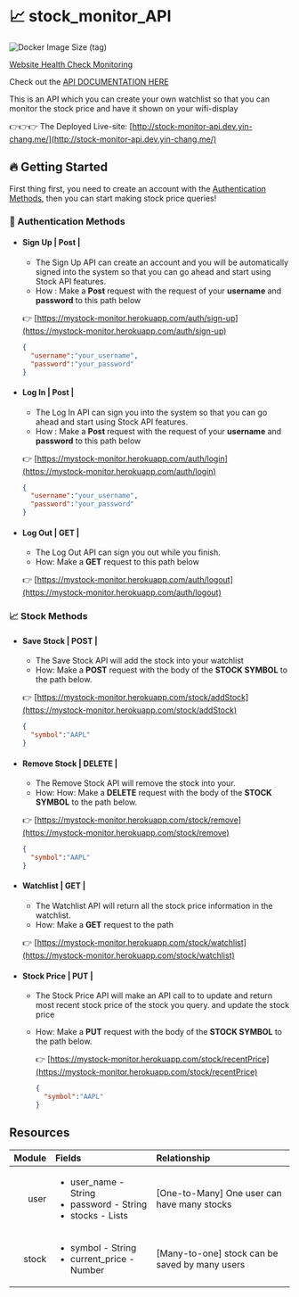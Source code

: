 # 📈 stock_monitor_API

![Docker Image Size (tag)](https://img.shields.io/docker/image-size/yinnyc/stock-monitor/latest) 

[Website Health Check Monitoring](https://statuspage.freshping.io/53939-StockMonitor)

Check out the [API DOCUMENTATION HERE](https://yinnyc.github.io/stock_monitor_API/)

This is an API which you can create your own watchlist so that you can monitor the stock price and have it shown on your wifi-display

👉👉👉 The Deployed Live-site: [http://stock-monitor-api.dev.yin-chang.me/](http://stock-monitor-api.dev.yin-chang.me/)

## 🔥 Getting Started

First thing first, you need to create an account with the [Authentication Methods](#Authentication-Methods), then you can start making stock price queries!

### 🔐 Authentication Methods

- #### Sign Up  | **Post** |

  - The Sign Up API can create an account and you will be automatically signed into the system so that you can go ahead and start using Stock API features.
  - How : Make a **Post** request with the request of your **username** and **password** to this path below

   👉 [https://mystock-monitor.herokuapp.com/auth/sign-up](https://mystock-monitor.herokuapp.com/auth/sign-up)

    ```JSON
    {
      "username":"your_username",
      "password":"your_password"
    }
    ```

- #### Log In | **Post** |

  - The Log In API can sign you into the system so that you can go ahead and start using Stock API features.
  - How : Make a **Post** request with the request of your **username** and **password** to this path below

   👉 [https://mystock-monitor.herokuapp.com/auth/login](https://mystock-monitor.herokuapp.com/auth/login)

    ```JSON
    {
      "username":"your_username",
      "password":"your_password"
    }
    ```

- #### Log Out | **GET** |

  - The Log Out API can sign you out while you finish.
  - How: Make a **GET** request to this path below

   👉 [https://mystock-monitor.herokuapp.com/auth/logout](https://mystock-monitor.herokuapp.com/auth/logout)

### 📈  Stock Methods

- #### Save Stock | **POST** |

  - The Save Stock API will add the stock into your watchlist
  - How: Make a **POST** request with the body of the **STOCK SYMBOL** to the path below.

  👉 [https://mystock-monitor.herokuapp.com/stock/addStock](https://mystock-monitor.herokuapp.com/stock/addStock)

    ```JSON
    {
      "symbol":"AAPL"
    }
    ```

- #### Remove Stock | **DELETE** |

  - The Remove Stock API will remove the stock into your.
  - How: How: Make a **DELETE** request with the body of the **STOCK SYMBOL** to the path below.

  👉 [https://mystock-monitor.herokuapp.com/stock/remove](https://mystock-monitor.herokuapp.com/stock/remove)

    ```JSON
    {
      "symbol":"AAPL"
    }
    ```

- #### Watchlist | **GET** |

  - The Watchlist API will return all the stock price information in the watchlist.
  - How: Make a **GET** request to the path

  👉 [https://mystock-monitor.herokuapp.com/stock/watchlist](https://mystock-monitor.herokuapp.com/stock/watchlist)

- ####  Stock Price | **PUT** |

  - The Stock Price API will make an API call to to update and return most recent stock price of the stock you query.
  and update the stock price
  - How: Make a **PUT** request with the body of the **STOCK SYMBOL** to the path below.

    👉 [https://mystock-monitor.herokuapp.com/stock/recentPrice](https://mystock-monitor.herokuapp.com/stock/recentPrice)

    ```JSON
    {
      "symbol":"AAPL"
    }
    ```

## Resources

|Module|Fields|Relationship|
| ---: | :------|:------|
|user| <ul><li>user_name - String</li><li>password - String</li><li>stocks - Lists</li></ul> |[One-to-Many] One user can have many stocks|
|stock|<ul><li>symbol - String</li><li>current_price - Number</li></ul> |[Many-to-one] stock can be saved by many users| 